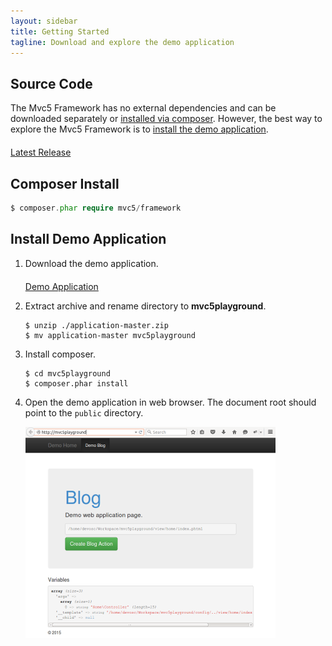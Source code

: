 ```yaml
---
layout: sidebar
title: Getting Started
tagline: Download and explore the demo application
---
```

## Source Code
<p>The Mvc5 Framework has no external dependencies and can be downloaded separately or <a href="#composer-install">installed via composer</a>. However, the best way to explore the Mvc5 Framework is to <a href="#install-demo-application">install the demo application</a>.</p>
<p style="margin-top:20px;">
    <a class="btn btn-default btn-lg" href="https://github.com/mvc5/framework/releases/latest"><span class="glyphicon glyphicon-hand-right"></span> Latest Release</a>
</p>


## Composer Install
```php
$ composer.phar require mvc5/framework
```

## Install Demo Application
<ol>
    <li>
        <p>Download the demo application.</p>
        <p style="margin-top:20px;">
            <a class="btn btn-default btn-lg" href="https://github.com/mvc5/application/archive/master.zip"><span class="glyphicon glyphicon-download"></span> Demo Application</a>
        </p>
    </li>
    <li>
        <p>Extract archive and rename directory to <b>mvc5playground</b>.</p>
        <pre><code class="language-php">$ unzip ./application-master.zip<br>$ mv application-master mvc5playground</code></pre>
    </li>
    <li>
        <p>Install composer.</p>
        <pre><code class="language-php">$ cd mvc5playground<br>$ composer.phar install</code></pre>
    </li>
    <li>
        <p>Open the demo application in web browser. The document root should point to the <code>public</code> directory.</p>
        <div class="panel panel-default">
            <div class="panel-body">
                <img src="/images/mvc5playground.png" width="400" height="338" title="Mvc5 Demo Application">
            </div>
        </div>
    </li>
</ol>
